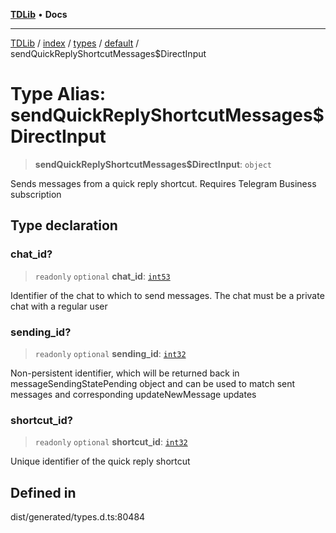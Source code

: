 [**TDLib**](../../../../../../README.md) • **Docs**

***

[TDLib](../../../../../../modules.md) / [index](../../../../../README.md) / [types](../../../README.md) / [default](../README.md) / sendQuickReplyShortcutMessages$DirectInput

# Type Alias: sendQuickReplyShortcutMessages$DirectInput

> **sendQuickReplyShortcutMessages$DirectInput**: `object`

Sends messages from a quick reply shortcut. Requires Telegram Business subscription

## Type declaration

### chat\_id?

> `readonly` `optional` **chat\_id**: [`int53`](int53.md)

Identifier of the chat to which to send messages. The chat must be a private chat with a regular user

### sending\_id?

> `readonly` `optional` **sending\_id**: [`int32`](int32.md)

Non-persistent identifier, which will be returned back in messageSendingStatePending object and can be used to match sent messages and corresponding updateNewMessage updates

### shortcut\_id?

> `readonly` `optional` **shortcut\_id**: [`int32`](int32.md)

Unique identifier of the quick reply shortcut

## Defined in

dist/generated/types.d.ts:80484
